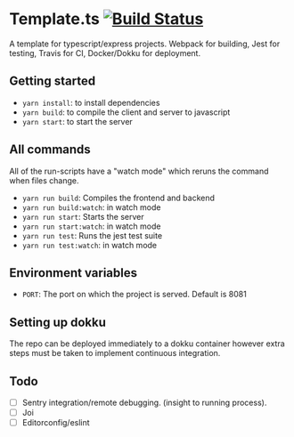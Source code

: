 # Template.ts [![Build Status](https://travis-ci.org/jonathanballs/template.ts.svg?branch=master)](https://travis-ci.org/jonathanballs/template.ts)

A template for typescript/express projects. Webpack for building, Jest for testing, Travis for CI, Docker/Dokku for deployment.

## Getting started
* `yarn install`: to install dependencies
* `yarn build`: to compile the client and server to javascript
* `yarn start`: to start the server

## All commands
All of the run-scripts have a "watch mode" which reruns the command when files change.

* `yarn run build`: Compiles the frontend and backend
* `yarn run build:watch`: in watch mode
* `yarn run start`: Starts the server
* `yarn run start:watch`: in watch mode
* `yarn run test`: Runs the jest test suite
* `yarn run test:watch`: in watch mode

## Environment variables

* `PORT`: The port on which the project is served. Default is 8081

## Setting up dokku
The repo can be deployed immediately to a dokku container however extra steps must be taken to implement continuous integration.

## Todo

- [ ] Sentry integration/remote debugging. (insight to running process).
- [ ] Joi
- [ ] Editorconfig/eslint
